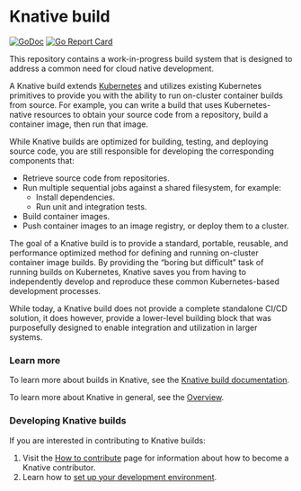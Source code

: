 # Knative build

[![GoDoc](https://godoc.org/github.com/knative/build?status.svg)](https://godoc.org/github.com/knative/build)
[![Go Report Card](https://goreportcard.com/badge/knative/build)](https://goreportcard.com/report/knative/build)

This repository contains a work-in-progress build system that is designed to 
address a common need for cloud native development.

A Knative build extends 
[Kubernetes](https://kubernetes.io/docs/concepts/extend-kubernetes/api-extension/custom-resources/)
and utilizes existing Kubernetes primitives to provide you with the
ability to run on-cluster container builds from source. For example, you can 
write a build that uses Kubernetes-native resources to obtain your source code
from a repository, build a container image, then run that image. 

While Knative builds are optimized for building, testing, and deploying source 
code, you are still responsible for developing the corresponding components 
that:

* Retrieve source code from repositories.
* Run multiple sequential jobs against a shared filesystem, for example:
  * Install dependencies.
  * Run unit and integration tests.
* Build container images.
* Push container images to an image registry, or deploy them to a cluster.

The goal of a Knative build is to provide a standard, portable, reusable, 
and performance optimized method for defining and running on-cluster container 
image builds. By providing the “boring but difficult” task of running builds on
Kubernetes, Knative saves you from having to independently develop and reproduce
these common Kubernetes-based development processes.

While today, a Knative build does not provide a complete standalone CI/CD 
solution, it does however, provide a lower-level building block that was 
purposefully designed to enable integration and utilization in larger systems.

### Learn more

To learn more about builds in Knative, see the 
[Knative build documentation](https://github.com/knative/docs/tree/master/build).

To learn more about Knative in general, see the 
[Overview](https://github.com/knative/docs/blob/master/README.md).

### Developing Knative builds

If you are interested in contributing to Knative builds:

1. Visit the [How to contribute](./CONTRIBUTING.md) page for information about
   how to become a Knative contributor.
2. Learn how to [set up your development environment](DEVELOPMENT.md).
